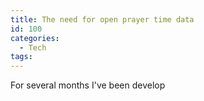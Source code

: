 ```yaml
---
title: The need for open prayer time data
id: 100
categories:
  - Tech
tags:
---
```


For several months I've been develop